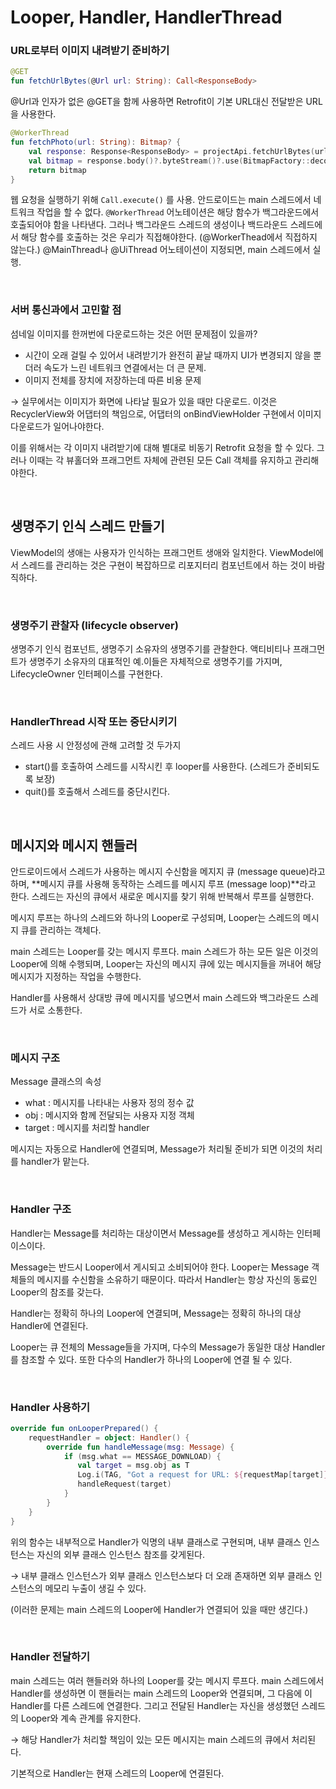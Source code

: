 # Looper, Handler, HandlerThread

### URL로부터 이미지 내려받기 준비하기 

```kotlin
@GET
fun fetchUrlBytes(@Url url: String): Call<ResponseBody>
```

@Url과 인자가 없은 @GET을 함께 사용하면 Retrofit이 기본 URL대신 전달받은 URL을 사용한다. 

```kotlin
@WorkerThread
fun fetchPhoto(url: String): Bitmap? {
    val response: Response<ResponseBody> = projectApi.fetchUrlBytes(url).execute()
    val bitmap = response.body()?.byteStream()?.use(BitmapFactory::decodeStream)
    return bitmap
}
```

웹 요청을 실행하기 위해 `Call.execute()` 를 사용.
안드로이드는 main 스레드에서 네트워크 작업을 할 수 없다. 
`@WorkerThread` 어노테이션은 해당 함수가 백그라운드에서 호출되어야 함을 나타낸다. 
그러나 백그라운드 스레드의 생성이나 백드라운드 스레드에서 해당 함수를 호출하는 것은 우리가 직접해야한다. (@WorkerThead에서 직접하지 않는다.)
@MainThread나 @UiThread 어노테이션이 지정되면, main 스레드에서 실행.

</br>

### 서버 통신과에서 고민할 점 

섬네일 이미지를 한꺼번에 다운로드하는 것은 어떤 문제점이 있을까? 

- 시간이 오래 걸릴 수 있어서 내려받기가 완전히 끝날 때까지 UI가 변경되지 않을 뿐더러 속도가 느린 네트워크 연결에서는 더 큰 문제.
- 이미지 전체를 장치에 저장하는데 따른 비용 문제

→ 실무에서는 이미지가 화면에 나타날 필요가 있을 때만 다운로드. 이것은 RecyclerView와 어댑터의 책임으로, 어댑터의 onBindViewHolder 구현에서 이미지 다운로드가 일어나야한다. 

이를 위해서는 각 이미지 내려받기에 대해 별대로 비동기 Retrofit 요청을 할 수 있다. 그러나 이때는 각 뷰홀더와 프래그먼트 자체에 관련된 모든 Call 객체를 유지하고 관리해야한다.

</br>

## 생명주기 인식 스레드 만들기

ViewModel의 생애는 사용자가 인식하는 프래그먼트 생애와 일치한다. ViewModel에서 스레드를 관리하는 것은 구현이 복잡하므로 리포지터리 컴포넌트에서 하는 것이 바람직하다.

</br>

### 생명주기 관찰자 (lifecycle observer)
생명주기 인식 컴포넌트, 생명주기 소유자의 생명주기를 관찰한다. 
액티비티나 프래그먼트가 생명주기 소유자의 대표적인 예.이들은 자체적으로 생명주기를 가지며, LifecycleOwner 인터페이스를 구현한다.

</br>

### HandlerThread 시작 또는 중단시키기

스레드 사용 시 안정성에 관해 고려할 것 두가지

- start()를 호출하여 스레드를 시작시킨 후 looper를 사용한다. (스레드가 준비되도록 보장)
- quit()를 호출해서 스레드를 중단시킨다.

</br>

## 메시지와 메시지 핸들러

안드로이드에서 스레드가 사용하는 메시지 수신함을 메지지 큐 (message queue)라고 하며, **메시지 큐를 사용해 동작하는 스레드를 메시지 루프 (message loop)**라고 한다. 
스레드는 자신의 큐에서 새로운 메시지를 찾기 위해 반복해서 루프를 실행한다.

메시지 루프는 하나의 스레드와 하나의 Looper로 구성되며, Looper는 스레드의 메시지 큐를 관리하는 객체다. 

main 스레드는 Looper를 갖는 메시지 루프다. main 스레드가 하는 모든 일은 이것의 Looper에 의해 수행되며, Looper는 자신의 메시지 큐에 있는 메시지들을 꺼내어 해당 메시지가 지정하는 작업을 수행한다. 

Handler를 사용해서 상대방 큐에 메시지를 넣으면서 main 스레드와 백그라운드 스레드가 서로 소통한다.

</br>

### 메시지 구조

Message 클래스의 속성

- what : 메시지를 나타내는 사용자 정의 정수 값
- obj : 메시지와 함께 전달되는 사용자 지정 객체
- target : 메시지를 처리할 handler

메시지는 자동으로 Handler에  연결되며, Message가 처리될 준비가 되면 이것의 처리를 handler가 맡는다.

</br>

### Handler 구조

Handler는 Message를 처리하는 대상이면서 Message를 생성하고 게시하는 인터페이스이다. 

Message는 반드시 Looper에서 게시되고 소비되어야 한다. Looper는 Message 객체들의 메시지를 수신함을 소유하기 때문이다. 따라서 Handler는 항상 자신의 동료인 Looper의 참조를 갖는다. 

Handler는 정확히 하나의 Looper에 연결되며, Message는 정확히 하나의 대상 Handler에 연결된다.

Looper는 큐 전체의 Message들을 가지며, 다수의 Message가 동일한 대상 Handler를 참조할 수 있다. 또한 다수의 Handler가 하나의 Looper에 연결 될 수 있다.

</br>

### Handler 사용하기

```kotlin
override fun onLooperPrepared() {
    requestHandler = object: Handler() {
        override fun handleMessage(msg: Message) {
            if (msg.what == MESSAGE_DOWNLOAD) {
               val target = msg.obj as T
               Log.i(TAG, "Got a request for URL: ${requestMap[target]}")
               handleRequest(target)
            }
        }
    }
}
```

위의 함수는 내부적으로 Handler가 익명의 내부 클래스로 구현되며, 내부 클래스 인스턴스는 자신의 외부 클래스 인스턴스 참조를 갖게된다.

→ 내부 클래스 인스턴스가 외부 클래스 인스턴스보다 더 오래 존재하면 외부 클래스 인스턴스의 메모리 누출이 생길 수 있다. 

(이러한 문제는 main 스레드의 Looper에 Handler가 연결되어 있을 때만 생긴다.)

</br>

### Handler 전달하기 

main 스레드는 여러 핸들러와 하나의 Looper를 갖는 메시지 루프다. main 스레드에서 Handler를 생성하면 이 핸들러는 main 스레드의 Looper와 연결되며, 그 다음에 이 Handler를 다른 스레드에 연결한다. 
그리고 전달된 Handler는 자신을 생성했던 스레드의 Looper와 계속 관계를 유지한다. 

→ 해당 Handler가 처리할 책임이 있는 모든 메시지는 main 스레드의 큐에서 처리된다. 

기본적으로 Handler는 현재 스레드의 Looper에 연결된다.